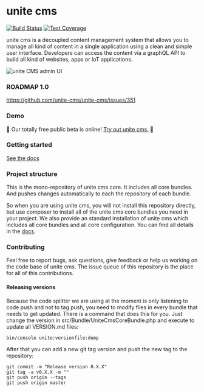 unite cms
=========

[![Build Status](https://travis-ci.org/unite-cms/unite-cms.svg?branch=master)](https://travis-ci.org/unite-cms/unite-cms)
[![Test Coverage](https://api.codeclimate.com/v1/badges/59a0dce5677500c486a5/test_coverage)](https://codeclimate.com/github/unite-cms/unite-cms/test_coverage)

unite cms is a decoupled content management system that allows you to manage all kind of content in a single application using a clean and simple user interface. Developers can access the content via a graphQL API to build all kind of websites, apps or IoT applications.   

![unite CMS admin UI](https://minio.apps.unitecms.io/github/poster.png)

### ROADMAP 1.0
https://github.com/unite-cms/unite-cms/issues/351

### Demo

🎉 Our totally free public beta is online! [Try out unite cms.](https://www.unitecms.io) 🎉

### Getting started

[See the docs](https://www.unitecms.io/docs)

### Project structure

This is the mono-repository of unite cms core. It includes all core bundles. And pushes changes automatically to each 
the repository of each bundle.

So when you are using unite cms, you will not install this repository directly, but use composer to install all of the 
unite cms core bundles you need in your project. We also provide an standard installation of unite cms which includes 
all core bundles and all core configuration. You can find all details in the [docs](https://www.unitecms.io/docs).


### Contributing

Feel free to report bugs, ask questions, give feedback or help us working on the code base of unite cms. The issue queue 
of this repository is the place for all of this contributions. 

#### Releasing versions

Because the code splitter we are using at the moment is only listening to code push and not to tag push, you need to 
modify files in every bundle that needs to get updated. There is a command that does this for you. Just change the 
version in src/Bundle/UniteCmsCoreBundle.php and execute to update all VERSION.md files:

    bin/console unite:versionfile:dump

After that you can add a new git tag version and push the new 
tag to the repository:

    git commit -m "Release version 0.X.X"
    git tag -a v0.X.X -m ""
    git push origin --tags
    git push origin master

